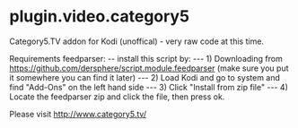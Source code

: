 # plugin.video.category5
Category5.TV addon for Kodi (unoffical) - very raw code at this time.

Requirements
feedparser:
-- install this script by:
--- 1) Downloading from https://github.com/dersphere/script.module.feedparser (make sure you put it somewhere you can find it later)
--- 2) Load Kodi and go to system and find "Add-Ons" on the left hand side
--- 3) Click "Install from zip file"
--- 4) Locate the feedparser zip and click the file, then press ok.  

Please visit http://www.category5.tv/

